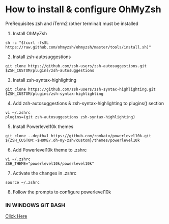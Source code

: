 # How to install & configure OhMyZsh

PreRequisites zsh and iTerm2 (other terminal) must be installed

1. Install OhMyZsh
```
sh -c "$(curl -fsSL https://raw.github.com/ohmyzsh/ohmyzsh/master/tools/install.sh)"
```
2. Install zsh-autosuggestions
```
git clone https://github.com/zsh-users/zsh-autosuggestions.git $ZSH_CUSTOM/plugins/zsh-autosuggestions
```
3. Install zsh-syntax-highlighting
```
git clone https://github.com/zsh-users/zsh-syntax-highlighting.git $ZSH_CUSTOM/plugins/zsh-syntax-highlighting
```
4. Add zsh-autosuggestions & zsh-syntax-highlighting to plugins() section
```
vi ~/.zshrc
plugins=(git zsh-autosuggestions zsh-syntax-highlighting)
```
5. Install Powerlevel10k themes
```
git clone --depth=1 https://github.com/romkatv/powerlevel10k.git ${ZSH_CUSTOM:-$HOME/.oh-my-zsh/custom}/themes/powerlevel10k
```
6. Add Powerlevel10k theme to .zshrc
```
vi ~/.zshrc
ZSH_THEME="powerlevel10k/powerlevel10k"
```
7. Activate the changes in .zshrc
```
source ~/.zshrc
```
8. Follow the prompts to configure powerlevel10k

### IN WINDOWS GIT BASH 

[Click Here](https://dominikrys.com/posts/zsh-in-git-bash-on-windows/)
